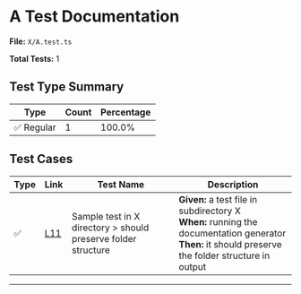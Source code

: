# A Test Documentation

**File:** `X/A.test.ts`

**Total Tests:** 1

## Test Type Summary

| Type | Count | Percentage |
|------|--------|------------|
| ✅ Regular | 1 | 100.0% |

## Test Cases

| Type | Link | Test Name | Description |
|------|------|-----------|-------------|
| ✅ | [L11](src/test/X/A.test.ts#L11) | Sample test in X directory > should preserve folder structure | **Given:** a test file in subdirectory X<br>**When:** running the documentation generator<br>**Then:** it should preserve the folder structure in output |

---
